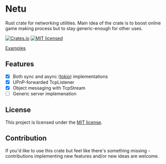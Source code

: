 # Netu
Rust crate for networking utilities.
Main idea of the crate is to boost online game making process but to stay generic-enough for other uses.

[![Crates.io][crates-badge]][crates-url]
[![MIT licensed][mit-badge]][mit-url]

[crates-badge]: https://img.shields.io/crates/v/netu.svg
[crates-url]: https://crates.io/crates/netu
[mit-badge]: https://img.shields.io/badge/license-MIT-blue.svg
[mit-url]: https://github.com/XToripuru/netu/blob/main/LICENSE

[Examples](https://github.com/XToripuru/netu/tree/main/examples)

## Features

- [x] Both sync and async ([tokio](https://github.com/tokio-rs/tokio/tree/master)) implementations
- [x] UPnP-forwarded TcpListener
- [x] Object messaging with TcpStream
- [ ] Generic server implemenation

## License

This project is licensed under the [MIT license](https://github.com/XToripuru/netu/blob/main/LICENSE).

## Contribution

If you'd like to use this crate but feel like there's something missing - 
contributions implementing new features and/or new ideas are welcome.